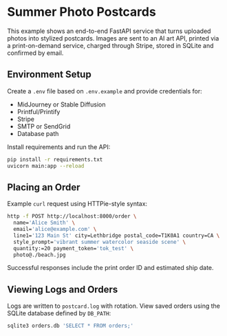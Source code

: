 # Summer Photo Postcards

This example shows an end-to-end FastAPI service that turns uploaded photos into
stylized postcards. Images are sent to an AI art API, printed via a
print-on-demand service, charged through Stripe, stored in SQLite and confirmed
by email.

## Environment Setup

Create a `.env` file based on `.env.example` and provide credentials for:

- MidJourney or Stable Diffusion
- Printful/Printify
- Stripe
- SMTP or SendGrid
- Database path

Install requirements and run the API:

```bash
pip install -r requirements.txt
uvicorn main:app --reload
```

## Placing an Order

Example `curl` request using HTTPie-style syntax:

```bash
http -f POST http://localhost:8000/order \
  name='Alice Smith' \
  email='alice@example.com' \
  line1='123 Main St' city=Lethbridge postal_code=T1K0A1 country=CA \
  style_prompt='vibrant summer watercolor seaside scene' \
  quantity:=20 payment_token='tok_test' \
  photo@./beach.jpg
```

Successful responses include the print order ID and estimated ship date.

## Viewing Logs and Orders

Logs are written to `postcard.log` with rotation. View saved orders using the
SQLite database defined by `DB_PATH`:

```bash
sqlite3 orders.db 'SELECT * FROM orders;'
```
